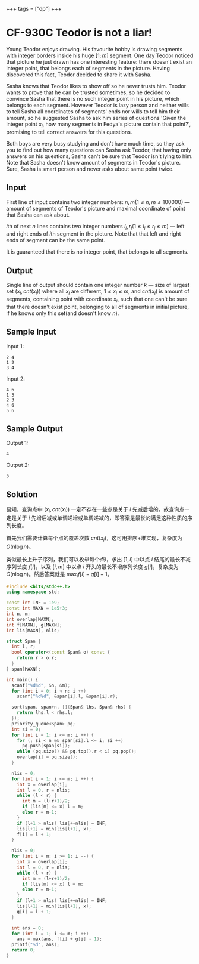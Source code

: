 +++
tags = ["dp"]
+++

# CF-930C Teodor is not a liar!

Young Teodor enjoys drawing. His favourite hobby is drawing segments with integer borders inside his huge $[1;m]$ segment. One day Teodor noticed that picture he just drawn has one interesting feature: there doesn't exist an integer point, that belongs each of segments in the picture. Having discovered this fact, Teodor decided to share it with Sasha.

Sasha knows that Teodor likes to show off so he never trusts him. Teodor wants to prove that he can be trusted sometimes, so he decided to convince Sasha that there is no such integer point in his picture, which belongs to each segment. However Teodor is lazy person and neither wills to tell Sasha all coordinates of segments' ends nor wills to tell him their amount, so he suggested Sasha to ask him series of questions 'Given the integer point $x_{i}$, how many segments in Fedya's picture contain that point?', promising to tell correct answers for this questions.

Both boys are very busy studying and don't have much time, so they ask you to find out how many questions can Sasha ask Teodor, that having only answers on his questions, Sasha can't be sure that Teodor isn't lying to him. Note that Sasha doesn't know amount of segments in Teodor's picture. Sure, Sasha is smart person and never asks about same point twice.

## Input

First line of input contains two integer numbers: $n, m (1\le n,m\le 100000)$ — amount of segments of Teodor's picture and maximal coordinate of point that Sasha can ask about.

$i$th of next $n$ lines contains two integer numbers $l_{i}, r_{i} (1\le l_{i}\le r_{i}\le m)$ — left and right ends of $i$th segment in the picture. Note that that left and right ends of segment can be the same point.

It is guaranteed that there is no integer point, that belongs to all segments.

## Output

Single line of output should contain one integer number $k$ — size of largest set $(x_{i},cnt(x_{i}))$ where all $x_{i}$ are different, $1\le x_{i}\le m$, and $cnt(x_{i})$ is amount of segments, containing point with coordinate $x_{i}$, such that one can't be sure that there doesn't exist point, belonging to all of segments in initial picture, if he knows only this set(and doesn't know $n$).

## Sample Input

Input 1:

```
2 4
1 2
3 4
```

Input 2:

```
4 6
1 3
2 3
4 6
5 6
```

## Sample Output

Output 1:

```
4
```

Output 2:

```
5
```

## Solution

易知，查询点中 $(x_i, cnt(x_i))$ 一定不存在一些点是关于 $i$ 先减后增的。故查询点一定是关于 $i$ 先增后减或单调递增或单调递减的，即答案是最长的满足这种性质的序列长度。

首先我们需要计算每个点的覆盖次数 $cnt(x_i)$，这可用排序+堆实现，复杂度为 $O(n\log n)$。

类似最长上升子序列，我们可以枚举每个点i，求出 $[1, i]$ 中以点 $i$ 结尾的最长不减序列长度 $f[i]$，以及 $[i, m]$ 中以点 $i$ 开头的最长不增序列长度 $g[i]$，复杂度为 $O(n\log n)$。然后答案就是 $\max_i f[i]-g[i]-1$。

```c++
#include <bits/stdc++.h>
using namespace std;

const int INF = 1e9;
const int MAXN = 1e5+3;
int n, m;
int overlap[MAXN];
int f[MAXN], g[MAXN];
int lis[MAXN], nlis;

struct Span {
  int l, r;
  bool operator<(const Span& o) const {
    return r > o.r;
  }
} span[MAXN];

int main() {
  scanf("%d%d", &n, &m);
  for (int i = 0; i < n; i ++)
    scanf("%d%d", &span[i].l, &span[i].r);

  sort(span, span+n, [](Span& lhs, Span& rhs) {
    return lhs.l < rhs.l;
  });
  priority_queue<Span> pq;
  int si = 0;
  for (int i = 1; i <= m; i ++) {
    for (; si < n && span[si].l <= i; si ++)
      pq.push(span[si]);
    while (pq.size() && pq.top().r < i) pq.pop();
    overlap[i] = pq.size();
  }

  nlis = 0;
  for (int i = 1; i <= m; i ++) {
    int x = overlap[i];
    int l = 0, r = nlis;
    while (l < r) {
      int m = (l+r+1)/2;
      if (lis[m] <= x) l = m;
      else r = m-1;
    }
    if (l+1 > nlis) lis[++nlis] = INF;
    lis[l+1] = min(lis[l+1], x);
    f[i] = l + 1;
  }

  nlis = 0;
  for (int i = m; i >= 1; i --) {
    int x = overlap[i];
    int l = 0, r = nlis;
    while (l < r) {
      int m = (l+r+1)/2;
      if (lis[m] <= x) l = m;
      else r = m-1;
    }
    if (l+1 > nlis) lis[++nlis] = INF;
    lis[l+1] = min(lis[l+1], x);
    g[i] = l + 1;
  }

  int ans = 0;
  for (int i = 1; i <= m; i ++)
    ans = max(ans, f[i] + g[i] - 1);
  printf("%d", ans);
  return 0;
}
```
